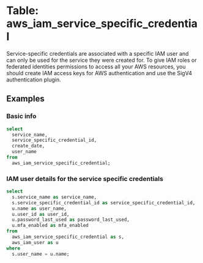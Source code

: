 # Table: aws_iam_service_specific_credential

Service-specific credentials are associated with a specific IAM user and can only be used for the service they were created for. To give IAM roles or federated identities permissions to access all your AWS resources, you should create IAM access keys for AWS authentication and use the SigV4 authentication plugin.

## Examples

### Basic info

```sql
select
  service_name,
  service_specific_credential_id,
  create_date,
  user_name
from
  aws_iam_service_specific_credential;
```

### IAM user details for the service specific credentials

```sql
select
  s.service_name as service_name,
  s.service_specific_credential_id as service_specific_credential_id,
  u.name as user_name,
  u.user_id as user_id,
  u.password_last_used as password_last_used,
  u.mfa_enabled as mfa_enabled
from
  aws_iam_service_specific_credential as s,
  aws_iam_user as u
where
  s.user_name = u.name;
```